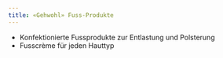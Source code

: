 ```yaml
---
title: «Gehwohl» Fuss-Produkte
---
```


- Konfektionierte Fussprodukte zur Entlastung und Polsterung
- Fusscrème für jeden Hauttyp
